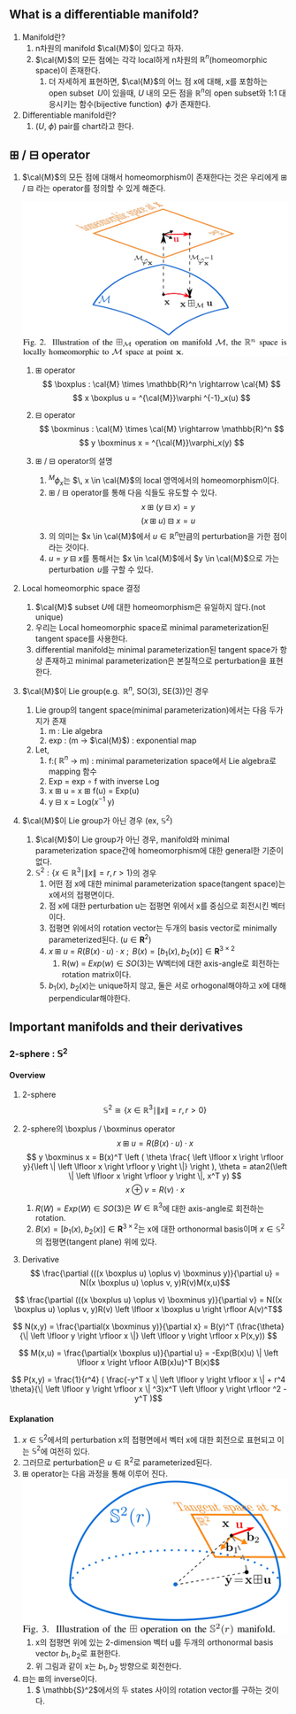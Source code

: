 ## What is a differentiable manifold?
1. Manifold란?
   1. n차원의 manifold $\cal{M}$이 있다고 하자.
   2. $\cal{M}$의 모든 점에는 각각 local하게 n차원의 $\mathbb{R}^n$(homeomorphic space)이 존재한다.
      1. 더 자세하게 표현하면, $\cal{M}$의 어느 점 x에 대해, x를 포함하는 open subset $\,U$이 있을때, $U$ 내의 모든 점을 $\mathbb{R}^n$의 open subset와 1:1 대응시키는 함수(bijective function) $\,\phi$가 존재한다.
2. Differentiable manifold란?
   1. ($U$, $\phi$) pair를 chart라고 한다.
   <!-- 2. 만약 ($U$, $\phi$), ($V$, $\psi$) 두개의 chart가 있고 overlap하는 부분이 존재한다고 했을때,  -->

## $\boxplus$ / $\boxminus$ operator
1. $\cal{M}$의 모든 점에 대해서 homeomorphism이 존재한다는 것은 우리에게 $\boxplus$ / $\boxminus$ 라는 operator를 정의할 수 있게 해준다.

    ![boxplus_minus](/fig/Diffentiable_manifold/boxplus_minus.png)


   1. $\boxplus$ operator
    $$ 
        \boxplus : \cal{M} \times \mathbb{R}^n \rightarrow \cal{M} $$
    $$
        x \boxplus u = ^{\cal{M}}\varphi ^{-1}_x(u)
    $$

   2. $\boxminus$ operator
        $$ 
            \boxminus : \cal{M} \times \cal{M} \rightarrow \mathbb{R}^n $$
        $$
            y \boxminus x = ^{\cal{M}}\varphi_x(y) 
     $$


   3. $\boxplus$ / $\boxminus$ operator의 설명
      1. $^{M}\phi_x$는 $\, x \in \cal{M}$의 local 영역에서의 homeomorphism이다.
      2. $\boxplus$ / $\boxminus$ operator를 통해 다음 식들도 유도할 수 있다.
        $$ x \boxplus (y \boxminus x) = y$$
        $$ (x \boxplus u) \boxminus x = u \tag{3}$$
      3.  의 의미는 $x \in \cal{M}$에서 $u \in \mathbb{R}^n$만큼의 perturbation을 가한 점이라는 것이다.
      4. $u = y \boxminus x$를 통해서는 $x \in \cal{M}$에서 $y \in \cal{M}$으로 가는 perturbation $\,u$를 구할 수 있다.

2. Local homeomorphic space 결정
   1. $\cal{M}$ subset $U$에 대한 homeomorphism은 유일하지 않다.(not unique)
   2. 우리는 Local homeomorphic space로 minimal parameterization된 tangent space를 사용한다.
   3. differential manifold는 minimal parameterization된 tangent space가 항상 존재하고  minimal parameterization은 본질적으로 perturbation을 표현한다.

3. $\cal{M}$이 Lie group(e.g. $\,\mathbb{R}^n$, SO(3), SE(3))인 경우
   1. Lie group의 tangent space(minimal parameterization)에서는 다음 두가지가 존재
      1. m : Lie algebra
      2. exp : (m -> $\cal{M}$) : exponential map
   2. Let,
      1.  f:( $\mathbb{R}^n$ -> m) : minimal parameterization space에서 Lie algebra로 mapping 함수
      2.  Exp = exp $\circ$ f with inverse Log
      3.  x $\boxplus$ u = x $\boxplus$ f(u) = Exp(u)
      4.  y $\boxminus$ x = Log($x^{-1}$ y)
4.  $\cal{M}$이 Lie group가 아닌 경우 (ex, $\mathbb{S}^2$)
    1. $\cal{M}$이 Lie group가 아닌 경우, manifold와 minimal parameterization space간에 homeomorphism에 대한 general한 기준이 없다.
    2. $\mathbb{S}^2 : \{x \in \mathbb{R}^3 \mid \|x\| = r, r \gt 1\}$의 경우
       1. 어떤 점 x에 대한 minimal parameterization space(tangent space)는 x에서의 접평면이다.
       2. 점 x에 대한 perturbation u는 접평면 위에서 x를 중심으로 회전시킨 벡터이다.
       3. 접평면 위에서의 rotation vector는 두개의 basis vector로 minimally parameterized된다. ($u \in \mathbf{R}^2$)
       4. $x \boxplus u$ = $R(B(x) \cdot u) \cdot x$ ;$\,$ $B(x) = [b_1(x), b_2(x)] \in \mathbf{R}^{3 \times 2}$
          1. R(w) = $Exp(w) \in SO(3)$는 W벡터에 대한 axis-angle로 회전하는 rotation matrix이다.
       5. $b_1(x)$, $b_2(x)$는 unique하지 않고, 둘은 서로 orhogonal해야하고 x에 대해 perpendicular해야한다.


## Important manifolds and their derivatives
### 2-sphere : $\mathbb{S}^2$
   #### Overview
   1. 2-sphere
   $$
      \mathbb{S}^2 \cong \left \{ x \in \mathbb{R}^3 \mid \|x\| = r, r \gt 0 \right \}
   $$

   2. 2-sphere의 \boxplus / \boxminus operator
      $$
         x \boxplus u = R(B(x) \cdot u) \cdot x
      $$
      $$
         y \boxminus x = B(x)^T \left ( \theta \frac{ \left \lfloor x \right \rfloor y}{\left \| \left \lfloor x \right \rfloor y \right \|} \right ), \theta = atan2(\left \| \left \lfloor x \right \rfloor y \right \|, x^T y)
      $$
      $$ x \oplus v = R(v) \cdot x$$
      1. $R(W) = Exp(W) \in SO(3)$은 $W \in \mathbb{R}^3$에 대한 axis-angle로 회전하는 rotation.
      2. $B(x) = [b_1(x), b_2(x)] \in \mathbf{R}^{3 \times 2}$는 x에 대한 orthonormal basis이며 $x \in \mathbb{S}^2$의 접평면(tangent plane) 위에 있다.

   3. Derivative
   $$ \frac{\partial (((x \boxplus u) \oplus v) \boxminus y)}{\partial u} = N((x \boxplus u) \oplus v, y)R(v)M(x,u)$$

   $$ \frac{\partial (((x \boxplus u) \oplus v) \boxminus y)}{\partial v} = N((x \boxplus u) \oplus v, y)R(v) \left \lfloor x \boxplus u \right \rfloor A(v)^T$$

   $$ N(x,y) = \frac{\partial(x \boxminus y)}{\partial x} = B(y)^T (\frac{\theta}{\| \left \lfloor y \right \rfloor x \|} \left \lfloor y \right \rfloor x P(x,y))
   $$   

   $$ M(x,u) = \frac{\partial(x \boxplus u)}{\partial u} = -Exp(B(x)u) \| \left \lfloor x \right \rfloor A(B(x)u)^T B(x)$$

   $$ P(x,y) = \frac{1}{r^4} ( \frac{-y^T x \| \left \lfloor y \right \rfloor x \| + r^4 \theta}{\| \left \lfloor y \right \rfloor x \| ^3}x^T \left \lfloor y \right \rfloor ^2 - y^T )$$ 

   #### Explanation
   1. $x \in \mathbb{S}^2$에서의 perturbation x의 접평면에서 벡터 x에 대한 회전으로 표현되고 이는 $\mathbb{S}^2$에 여전히 있다.
   2. 그러므로 perturbation은 $u \in \mathbb{R}^2$로 parameterized된다.
   3. $\boxplus$ operator는 다음 과정을 통해 이루어 진다.
      ![S2_manifold](/fig/Diffentiable_manifold/S2_manifold.png)
      1. x의 접평면 위에 있는 2-dimension 벡터 u를 두개의 orthonormal basis vector $b_1, b_2$로 표현한다.
      2. 위 그림과 같이 x는 $b_1, b_2$ 방향으로 회전한다.
   4. $\boxminus$는 $\boxplus$의 inverse이다.
      1. $ \mathbb{S}^2$에서의 두 states 사이의 rotation vector를 구하는 것이다.

   